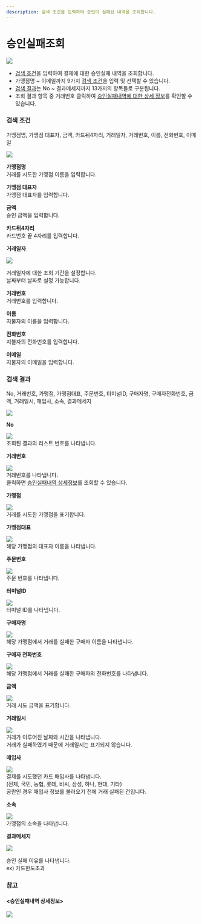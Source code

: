 ```yaml
---
description: 검색 조건을 입력하여 승인이 실패된 내역을 조회합니다.
---
```


# 승인실패조회

![](../.gitbook/assets/가맹점\_승인실패조회.jpeg)

* [검색 조건](undefined-4.md#undefined)을 입력하여 결제에 대한 승인실패 내역을 조회합니다.
* 가맹점명 \~ 이메일까지 9가지 [검색 조건](undefined-4.md#undefined)을 입력 및 선택할 수 있습니다.
* [검색 결과](undefined-4.md#undefined-1)는 No \~ 결과메세지까지 13가지의 항목들로 구분됩니다.
* 조회 결과 항목 중 거래번호 클릭하여 [승인실패내역에 대한 상세 정보](undefined-4.md#less-than-greater-than)를 확인할 수 있습니다.

### 검색 조건

&#x20;가맹점명, 가맹점 대표자, 금액, 카드뒤4자리, 거래일자, 거래번호, 이름, 전화번호, 이메일

![](../.gitbook/assets/가맹점\_승인실패조회\_검색조건.jpeg)

**가맹점명**\
거래를 시도한 가맹점 이름을 입력합니다.



**가맹점 대표자**\
가맹점 대표자를 입력합니다.



**금액**\
승인 금액을 입력합니다.



**카드뒤4자리**\
카드번호 끝 4자리를 입력합니다.



**거래일자**

![](../.gitbook/assets/대행사\_승인실패조회\_거래일자.jpeg)

거래일자에 대한 조회 기간을 설정합니다.\
날짜부터 날짜로 설정 가능합니다.



**거래번호**\
거래번호를 입력합니다.



**이름**\
지불자의 이름을 입력합니다.



**전화번호**\
지불자의 전화번호를 입력합니다.



**이메일**\
지불자의 이메일을 입력합니다.











### 검색 결과

&#x20;No, 거래번호, 가맹점, 가맹점대표, 주문번호, 터미널ID, 구매자명, 구매자전화번호, 금액, 거래일시, 매입사, 소속, 결과메세지

![](../.gitbook/assets/대행사\_승인실패조회\_검색결과.jpeg)

**No**

![](../.gitbook/assets/대행사\_승인실패조회\_No.jpeg)\
조회된 결과의 리스트 번호를 나타냅니다.



**거래번호**

![](../.gitbook/assets/Inked대행사\_승인실패조회\_거래번호\_LI.jpg)\
거래번호를 나타냅니다.\
클릭하면 [승인실패내역 상세정보](undefined-4.md#less-than-greater-than)를 조회할 수 있습니다.



**가맹점**

![](<../.gitbook/assets/Inked대행사\_승인내역조회\_가맹점\_LI (1).jpg>)\
거래를 시도한 가맹점을 표기합니다.



**가맹점대표**

![](<../.gitbook/assets/Inked대행사\_매입현황조회\_가맹점대표\_LI (3).jpg>)\
해당 가맹점의 대표자 이름을 나타냅니다.



**주문번호**

![](../.gitbook/assets/Inked대행사\_매입현황조회\_주문번호\_LI.jpg)\
주문 번호를 나타냅니다.



**터미널ID**

![](<../.gitbook/assets/대행사\_터미널조회\_터미널ID (3).jpeg>)\
터미널 ID를 나타냅니다.



**구매자명**

![](../.gitbook/assets/Inked대행사\_승인실패조회\_구매자명\_LI.jpg)\
해당 가맹점에서 거래를 실패한 구매자 이름을 나타냅니다.



**구매자 전화번호**

![](../.gitbook/assets/Inked대행사\_승인실패조회\_구매자전화번호\_LI.jpg)\
해당 가맹점에서 거래를 실패한 구매자의 전화번호를 나타냅니다.



**금액**

![](../.gitbook/assets/대행사\_승인실패조회\_금액.jpeg)\
거래 시도 금액을 표기합니다.



**거래일시**

![](<../.gitbook/assets/대행사\_승인실패조회\_거래일시 (1).jpeg>)\
거래가 이루어진 날짜와 시간을 나타냅니다.\
거래가 실패하였기 때문에 거래일시는 표기되지 않습니다.



**매입사**

![](../.gitbook/assets/대행사\_승인실패조회\_매입사.jpeg)\
결제를 시도했던 카드 매입사를 나타냅니다.\
(전체, 국민, 농협, 롯데, 비씨, 삼성, 하나, 현대, 기타)\
공란인 경우 매입사 정보를 불러오기 전에 거래 실패된 건입니다.



**소속**

![](../.gitbook/assets/Inked대행사\_승인실패조회\_소속\_LI.jpg)\
가맹점의 소속을 나타냅니다.



**결과메세지**

![](../.gitbook/assets/대행사\_승인실패조회\_결과메세지.jpeg)

승인 실패 이유를 나타냅니다.\
ex) 카드한도초과







### 참고

#### <승인실패내역 상세정보>

![](<../.gitbook/assets/Inked대행사\_승인실패조회\_상세정보\_LI (1).jpg>)

&#x20;&#x20;
